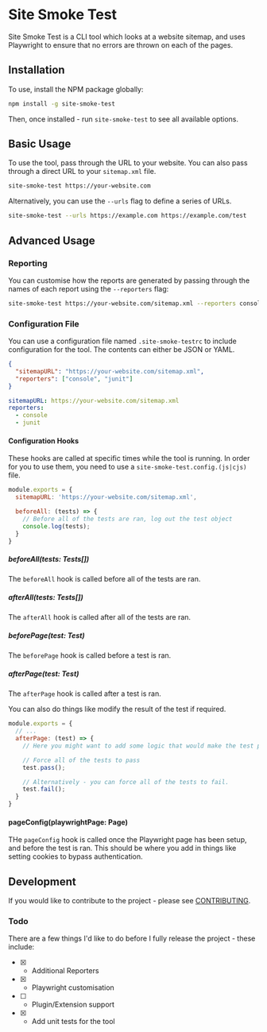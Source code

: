 # Site Smoke Test

Site Smoke Test is a CLI tool which looks at a website sitemap, and uses Playwright to ensure that no errors are thrown on each of the pages.

## Installation

To use, install the NPM package globally:

```sh
npm install -g site-smoke-test
```

Then, once installed - run `site-smoke-test` to see all available options.

## Basic Usage

To use the tool, pass through the URL to your website. You can also pass through a direct URL to your `sitemap.xml` file.

```sh
site-smoke-test https://your-website.com
```

Alternatively, you can use the `--urls` flag to define a series of URLs.

```sh
site-smoke-test --urls https://example.com https://example.com/test
```

## Advanced Usage

### Reporting

You can customise how the reports are generated by passing through the names of each report using the `--reporters` flag:

```sh
site-smoke-test https://your-website.com/sitemap.xml --reporters console junit
```

### Configuration File

You can use a configuration file named `.site-smoke-testrc` to include configuration for the tool. The contents can either be JSON or YAML.

```json
{
  "sitemapURL": "https://your-website.com/sitemap.xml",
  "reporters": ["console", "junit"]
}
```

```yaml
sitemapURL: https://your-website.com/sitemap.xml
reporters:
  - console
  - junit
```

#### Configuration Hooks

These hooks are called at specific times while the tool is running. In order for you to use them, you need to use a `site-smoke-test.config.(js|cjs)` file.

```js
module.exports = {
  sitemapURL: 'https://your-website.com/sitemap.xml',

  beforeAll: (tests) => {
    // Before all of the tests are ran, log out the test object
    console.log(tests);
  }
}
```

##### beforeAll(tests: Tests[])
The `beforeAll` hook is called before all of the tests are ran.

##### afterAll(tests: Tests[])
The `afterAll` hook is called after all of the tests are ran.

##### beforePage(test: Test)
The `beforePage` hook is called before a test is ran.

##### afterPage(test: Test)
The `afterPage` hook is called after a test is ran.

You can also do things like modify the result of the test if required.
```js
module.exports = {
  // ...
  afterPage: (test) => {
    // Here you might want to add some logic that would make the test pass or fail, such as if the test is on a specific path.

    // Force all of the tests to pass
    test.pass();

    // Alternatively - you can force all of the tests to fail.
    test.fail();
  }
}
```

#### pageConfig(playwrightPage: Page)
THe `pageConfig` hook is called once the Playwright page has been setup, and before the test is ran. This should be where you add in things like setting cookies to bypass authentication.

## Development

If you would like to contribute to the project - please see [CONTRIBUTING](https://github.com/sambunting/site-smoke-test/blob/main/CONTRIBUTING).

### Todo
There are a few things I'd like to do before I fully release the project - these include:

- [x] - Additional Reporters
- [x] - Playwright customisation
- [ ] - Plugin/Extension support
- [x] - Add unit tests for the tool